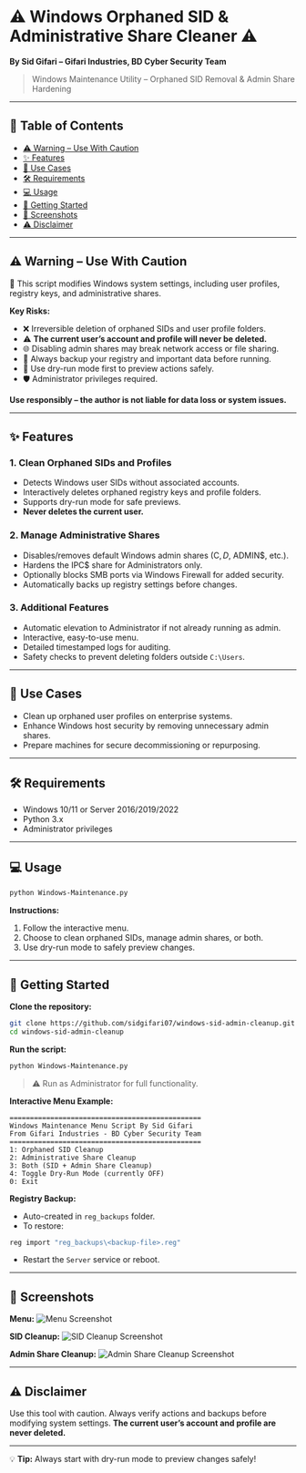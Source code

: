 # ⚠️ Windows Orphaned SID & Administrative Share Cleaner ⚠️

**By Sid Gifari – Gifari Industries, BD Cyber Security Team**

> Windows Maintenance Utility – Orphaned SID Removal & Admin Share Hardening

---

## 📌 Table of Contents
- [⚠️ Warning – Use With Caution](#-warning--use-with-caution)
- [✨ Features](#-features)
- [🎯 Use Cases](#-use-cases)
- [🛠 Requirements](#-requirements)
- [💻 Usage](#-usage)
- [🚀 Getting Started](#-getting-started)
- [📸 Screenshots](#-screenshots)
- [⚠️ Disclaimer](#-disclaimer)

---

## ⚠️ Warning – Use With Caution

🚨 This script modifies Windows system settings, including user profiles, registry keys, and administrative shares.

**Key Risks:**
- ❌ Irreversible deletion of orphaned SIDs and user profile folders.
- ⚠️ **The current user’s account and profile will never be deleted.**
- 🌐 Disabling admin shares may break network access or file sharing.
- 💾 Always backup your registry and important data before running.
- 👀 Use dry-run mode first to preview actions safely.
- 🛡️ Administrator privileges required.

**Use responsibly – the author is not liable for data loss or system issues.**

---

## ✨ Features

### 1. Clean Orphaned SIDs and Profiles
- Detects Windows user SIDs without associated accounts.
- Interactively deletes orphaned registry keys and profile folders.
- Supports dry-run mode for safe previews.
- **Never deletes the current user.**

### 2. Manage Administrative Shares
- Disables/removes default Windows admin shares (C$, D$, ADMIN$, etc.).
- Hardens the IPC$ share for Administrators only.
- Optionally blocks SMB ports via Windows Firewall for added security.
- Automatically backs up registry settings before changes.

### 3. Additional Features
- Automatic elevation to Administrator if not already running as admin.
- Interactive, easy-to-use menu.
- Detailed timestamped logs for auditing.
- Safety checks to prevent deleting folders outside `C:\Users`.

---

## 🎯 Use Cases
- Clean up orphaned user profiles on enterprise systems.
- Enhance Windows host security by removing unnecessary admin shares.
- Prepare machines for secure decommissioning or repurposing.

---

## 🛠 Requirements
- Windows 10/11 or Server 2016/2019/2022
- Python 3.x
- Administrator privileges

---

## 💻 Usage

```bash
python Windows-Maintenance.py
```

**Instructions:**
1. Follow the interactive menu.
2. Choose to clean orphaned SIDs, manage admin shares, or both.
3. Use dry-run mode to safely preview changes.

---

## 🚀 Getting Started

**Clone the repository:**
```bash
git clone https://github.com/sidgifari07/windows-sid-admin-cleanup.git
cd windows-sid-admin-cleanup
```

**Run the script:**
```bash
python Windows-Maintenance.py
```
> ⚠ Run as Administrator for full functionality.

**Interactive Menu Example:**
```
===============================================
Windows Maintenance Menu Script By Sid Gifari
From Gifari Industries - BD Cyber Security Team
===============================================
1: Orphaned SID Cleanup
2: Administrative Share Cleanup
3: Both (SID + Admin Share Cleanup)
4: Toggle Dry-Run Mode (currently OFF)
0: Exit
```

**Registry Backup:**
- Auto-created in `reg_backups` folder.
- To restore:
```bash
reg import "reg_backups\<backup-file>.reg"
```
- Restart the `Server` service or reboot.

---

## 📸 Screenshots

**Menu:**
![Menu Screenshot](https://github.com/user-attachments/assets/c49f3e9e-6cd6-4350-a244-004b5c3ba50b)

**SID Cleanup:**
![SID Cleanup Screenshot](https://github.com/user-attachments/assets/ed157f1b-50b7-4141-a6dd-cf73a9f5af92)

**Admin Share Cleanup:**
![Admin Share Cleanup Screenshot](https://github.com/user-attachments/assets/55c9ca24-ee78-4316-8f1b-efeb00349348)

---

## ⚠️ Disclaimer
Use this tool with caution. Always verify actions and backups before modifying system settings.
**The current user’s account and profile are never deleted.**

---

💡 **Tip:** Always start with dry-run mode to preview changes safely!
